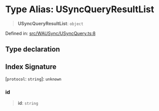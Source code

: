# Type Alias: USyncQueryResultList

> **USyncQueryResultList**: `object`

Defined in: [src/WAUSync/USyncQuery.ts:8](https://github.com/Fokusdotid/Baileys/blob/e5a24e138f3b69cf124e0406999e537d5c9a6c18/src/WAUSync/USyncQuery.ts#L8)

## Type declaration

## Index Signature

\[`protocol`: `string`\]: `unknown`

### id

> **id**: `string`

